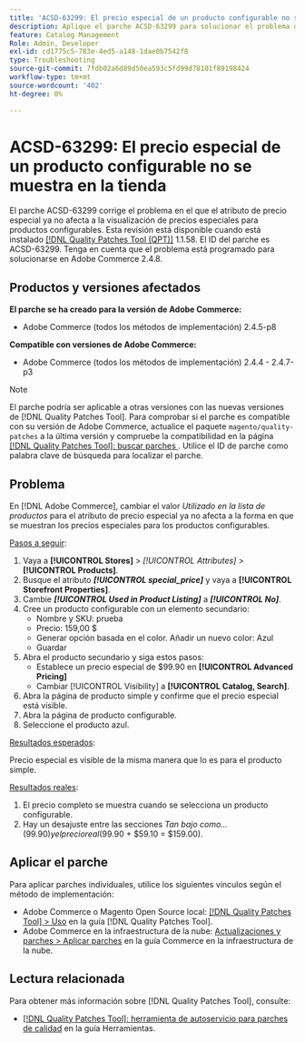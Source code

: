 ```yaml
---
title: 'ACSD-63299: El precio especial de un producto configurable no se muestra en la tienda'
description: Aplique el parche ACSD-63299 para solucionar el problema de Adobe Commerce en el que el atributo de precio especial ya no afecta a la visualización de precios especiales para productos configurables.
feature: Catalog Management
Role: Admin, Developer
exl-id: cd1775c5-783e-4ed5-a148-1dae0b7542f8
type: Troubleshooting
source-git-commit: 7fdb02a6d89d50ea593c5fd99d78101f89198424
workflow-type: tm+mt
source-wordcount: '402'
ht-degree: 0%

---
```


# ACSD-63299: El precio especial de un producto configurable no se muestra en la tienda

El parche ACSD-63299 corrige el problema en el que el atributo de precio especial ya no afecta a la visualización de precios especiales para productos configurables. Esta revisión está disponible cuando está instalado [[!DNL Quality Patches Tool (QPT)]](/help/tools/quality-patches-tool/quality-patches-tool-to-self-serve-quality-patches.md) 1.1.58. El ID del parche es ACSD-63299. Tenga en cuenta que el problema está programado para solucionarse en Adobe Commerce 2.4.8.

## Productos y versiones afectados

**El parche se ha creado para la versión de Adobe Commerce:**

* Adobe Commerce (todos los métodos de implementación) 2.4.5-p8

**Compatible con versiones de Adobe Commerce:**

* Adobe Commerce (todos los métodos de implementación) 2.4.4 - 2.4.7-p3

>[!NOTE]
>
>El parche podría ser aplicable a otras versiones con las nuevas versiones de [!DNL Quality Patches Tool]. Para comprobar si el parche es compatible con su versión de Adobe Commerce, actualice el paquete `magento/quality-patches` a la última versión y compruebe la compatibilidad en la página [[!DNL Quality Patches Tool]: buscar parches &#x200B;](https://experienceleague.adobe.com/tools/commerce-quality-patches/index.html?lang=es). Utilice el ID de parche como palabra clave de búsqueda para localizar el parche.

## Problema

En [!DNL Adobe Commerce], cambiar el valor *Utilizado en la lista de productos* para el atributo de precio especial ya no afecta a la forma en que se muestran los precios especiales para los productos configurables.

<u>Pasos a seguir</u>:

1. Vaya a **[!UICONTROL Stores]** > *[!UICONTROL Attributes]* > **[!UICONTROL Products]**.
1. Busque el atributo ***[!UICONTROL special_price]*** y vaya a **[!UICONTROL Storefront Properties]**.
1. Cambie ***[!UICONTROL Used in Product Listing]*** a ***[!UICONTROL No]***.
1. Cree un producto configurable con un elemento secundario:
   * Nombre y SKU: prueba
   * Precio: 159,00 $
   * Generar opción basada en el color. Añadir un nuevo color: Azul
   * Guardar
1. Abra el producto secundario y siga estos pasos:
   * Establece un precio especial de $99.90 en **[!UICONTROL Advanced Pricing]**
   * Cambiar [!UICONTROL Visibility] a **[!UICONTROL Catalog, Search]**.
1. Abra la página de producto simple y confirme que el precio especial está visible.
1. Abra la página de producto configurable.
1. Seleccione el producto azul.

<u>Resultados esperados</u>:

Precio especial es visible de la misma manera que lo es para el producto simple.

<u>Resultados reales</u>:

1. El precio completo se muestra cuando se selecciona un producto configurable.
1. Hay un desajuste entre las secciones *Tan bajo como...* ($99.90) y el precio real ($99.90 + $59.10 = $159.00).

## Aplicar el parche

Para aplicar parches individuales, utilice los siguientes vínculos según el método de implementación:

* Adobe Commerce o Magento Open Source local: [[!DNL Quality Patches Tool] > Uso](/help/tools/quality-patches-tool/usage.md) en la guía [!DNL Quality Patches Tool].
* Adobe Commerce en la infraestructura de la nube: [Actualizaciones y parches > Aplicar parches](https://experienceleague.adobe.com/docs/commerce-cloud-service/user-guide/develop/upgrade/apply-patches.html?lang=es) en la guía Commerce en la infraestructura de la nube.

## Lectura relacionada

Para obtener más información sobre [!DNL Quality Patches Tool], consulte:

* [[!DNL Quality Patches Tool]: herramienta de autoservicio para parches de calidad](/help/tools/quality-patches-tool/quality-patches-tool-to-self-serve-quality-patches.md) en la guía Herramientas.

